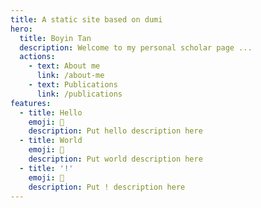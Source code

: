 ```yaml
---
title: A static site based on dumi
hero:
  title: Boyin Tan
  description: Welcome to my personal scholar page ...
  actions:
    - text: About me
      link: /about-me
    - text: Publications
      link: /publications
features:
  - title: Hello
    emoji: 💎
    description: Put hello description here
  - title: World
    emoji: 🌈
    description: Put world description here
  - title: '!'
    emoji: 🚀
    description: Put ! description here
---
```


